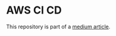 # AWS CI CD

This repository is part of a [medium article](https://brianfromlife.medium.com/continuous-integration-and-delivery-using-aws-and-github-bafe848261b1).
